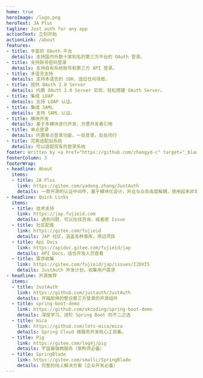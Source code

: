 ```yaml
---
home: true
heroImage: /logo.png
heroText: JA Plus
tagline: Just auth for any app
actionText: 立刻开始
actionLink: /about
features:
- title: 丰富的 OAuth 平台
  details: 支持国内外数十家知名的第三方平台的 OAuth 登录。
- title: 支持账号密码登录
  details: 支持自有系统账号和第三方 API 登录。
- title: 多语言支持
  details: 支持多语言的 SDK，适应任何场景。
- title: 提供 OAuth 2.0 Server
  details: 内置 OAuth 2.0 Server 实现，轻松搭建 OAuth Server。
- title: 集成 LDAP 
  details: 支持 LDAP 认证。
- title: 集成 SAML
  details: 支持 SAML 认证。
- title: 模块开发
  details: 基于多模块进行开发，方便开发者引用
- title: 单点登录
  details: 内置单点登录功能，一处登录，处处同行
- title: 完美适配旧系统
  details: 可以适配现有的登录系统
footer: Written by <a href="https://github.com/zhangyd-c" target="_blank">Yadong.Zhang</a> | <a href="http://beian.miit.gov.cn/" target="_blank">鲁ICP备17054970号-3</a>
footerColumn: 3
footerWrap: 
- headline: About
  items:
  - title: JA Plus
    link: https://gitee.com/yadong.zhang/JustAuth
    details: 一款开源的认证中间件，基于模块化设计，并且与业务高度解耦，使用起来非常灵活，开发者可以毫不费力地将 JAP 集成到任何 web 应用程序中。
- headline: Quick Links
  items:
  - title: 技术支持
    link: https://jap.fujieid.com
    details: 遇到问题，可以在线咨询，或者提 Issue
  - title: 社区配套
    link: https://gitee.com/fujieid
    details: JAP 社区，涵盖各种类库、周边项目
  - title: Api Docs
    link: https://apidoc.gitee.com/fujieid/jap
    details: API Docs，适合开发人员查看
  - title: 需求收集
    link: https://gitee.com/fujieid/jap/issues/I2DVI5
    details: JustAuth 开发计划，收集用户需求
- headline: 开源推荐
  items:
  - title: JustAuth
    link: https://github.com/justauth/JustAuth
    details: 开箱即用的整合第三方登录的开源组件
  - title: spring-boot-demo
    link: https://github.com/xkcoding/spring-boot-demo
    details: 深度学习、进阶 Spring Boot 的不二之选
  - title: mica 
    link: https://github.com/lets-mica/mica
    details: Spring Cloud 微服务开发核心工具集。
  - title: Pig
    link: https://gitee.com/log4j/pig
    details: 宇宙最强微服务（架构师必备）
  - title: SpringBlade
    link: https://gitee.com/smallc/SpringBlade
    details: 完整的线上解决方案（企业开发必备）
---
```



